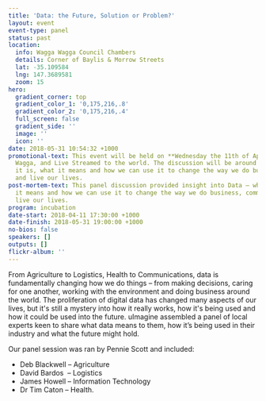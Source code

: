 ```yaml
---
title: 'Data: the Future, Solution or Problem?'
layout: event
event-type: panel
status: past
location:
  info: Wagga Wagga Council Chambers
  details: Corner of Baylis & Morrow Streets
  lat: -35.109584
  lng: 147.3689581
  zoom: 15
hero:
  gradient_corner: top
  gradient_color_1: '0,175,216,.8'
  gradient_color_2: '0,175,216,.4'
  full_screen: false
  gradient_side: ''
  image: ''
  icon: ''
date: 2018-05-31 10:54:32 +1000
promotional-text: This event will be held on **Wednesday the 11th of April** in Wagga
  Wagga, and Live Streamed to the world. The discussion will be around Data – what
  it is, what it means and how we can use it to change the way we do business, communicate
  and live our lives.
post-mortem-text: This panel discussion provided insight into Data – what it is, what
  it means and how we can use it to change the way we do business, communicate and
  live our lives.
program: incubation
date-start: 2018-04-11 17:30:00 +1000
date-finish: 2018-05-31 19:00:00 +1000
no-bios: false
speakers: []
outputs: []
flickr-album: ''
---
```

From Agriculture to Logistics, Health to Communications, data is fundamentally changing how we do things – from making decisions, caring for one another, working with the environment and doing business around the world. The proliferation of digital data has changed many aspects of our lives, but it's still a mystery into how it really works, how it's being used and how it could be used into the future. uImagine assembled a panel of local experts keen to share what data means to them, how it’s being used in their industry and what the future might hold.

Our panel session was ran by Pennie Scott and included:

* Deb Blackwell – Agriculture
* David Bardos  – Logistics
* James Howell – Information Technology
* Dr Tim Caton – Health.